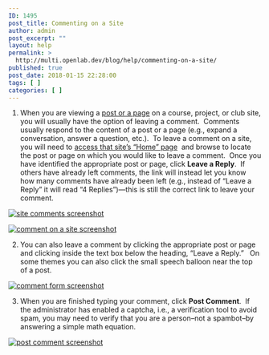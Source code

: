 ```yaml
---
ID: 1495
post_title: Commenting on a Site
author: admin
post_excerpt: ""
layout: help
permalink: >
  http://multi.openlab.dev/blog/help/commenting-on-a-site/
published: true
post_date: 2018-01-15 22:28:00
tags: [ ]
categories: [ ]
---
```

1. When you are viewing a <a title="Building blocks: posts, pages, widgets, and plugins" href="https://openlab.citytech.cuny.edu/blog/help/building-blocks-posts-pages-widgets-and-plugins/">post or a page</a> on a course, project, or club site, you will usually have the option of leaving a comment.  Comments usually respond to the content of a post or a page (e.g., expand a conversation, answer a question, etc.).  To leave a comment on a site, you will need to <a title="How do I get to my Site?" href="https://openlab.citytech.cuny.edu/blog/help/how-do-i-get-to-my-site/">access that site’s “Home” page</a>  and browse to locate the post or page on which you would like to leave a comment.  Once you have identified the appropriate post or page, click <strong>Leave a Reply</strong>.  If others have already left comments, the link will instead let you know how many comments have already been left (e.g., instead of “Leave a Reply” it will read “4 Replies”)—this is still the correct link to leave your comment.

<a href="https://openlab.citytech.cuny.edu/wp-content/uploads/2012/08/Commenting_on_a_Site1.png"><img class="alignnone size-full wp-image-3077" src="https://openlab.citytech.cuny.edu/wp-content/uploads/2012/08/Commenting_on_a_Site1.png" sizes="(max-width: 660px) 100vw, 660px" srcset="https://openlab.citytech.cuny.edu/wp-content/uploads/2012/08/Commenting_on_a_Site1.png 660w, https://openlab.citytech.cuny.edu/wp-content/uploads/2012/08/Commenting_on_a_Site1-300x126.png 300w" alt="site comments screenshot" /></a>

<a href="https://openlab.citytech.cuny.edu/wp-content/uploads/2012/08/Commenting_on_a_Site2.png"><img class="alignnone size-full wp-image-3078" title="Commenting_on_a_Site2" src="https://openlab.citytech.cuny.edu/wp-content/uploads/2012/08/Commenting_on_a_Site2.png" sizes="(max-width: 660px) 100vw, 660px" srcset="https://openlab.citytech.cuny.edu/wp-content/uploads/2012/08/Commenting_on_a_Site2.png 660w, https://openlab.citytech.cuny.edu/wp-content/uploads/2012/08/Commenting_on_a_Site2-300x109.png 300w" alt="comment on a site screenshot" /></a>

2. You can also leave a comment by clicking the appropriate post or page and clicking inside the text box below the heading, “Leave a Reply.”   On some themes you can also click the small speech balloon near the top of a post.

<a href="https://openlab.citytech.cuny.edu/wp-content/uploads/2012/08/Commenting_on_a_Site3.png"><img class="alignnone size-full wp-image-3079" title="Commenting_on_a_Site3" src="https://openlab.citytech.cuny.edu/wp-content/uploads/2012/08/Commenting_on_a_Site3.png" sizes="(max-width: 660px) 100vw, 660px" srcset="https://openlab.citytech.cuny.edu/wp-content/uploads/2012/08/Commenting_on_a_Site3.png 660w, https://openlab.citytech.cuny.edu/wp-content/uploads/2012/08/Commenting_on_a_Site3-300x134.png 300w" alt="comment form screenshot" /></a>

3. When you are finished typing your comment, click <strong>Post Comment</strong>.  If the administrator has enabled a captcha, i.e., a verification tool to avoid spam, you may need to verify that you are a person–not a spambot–by answering a simple math equation.

<a href="https://openlab.citytech.cuny.edu/wp-content/uploads/2012/08/Commenting_on_a_Site4.png"><img class="alignnone size-full wp-image-3080" title="Commenting_on_a_Site4" src="https://openlab.citytech.cuny.edu/wp-content/uploads/2012/08/Commenting_on_a_Site4.png" sizes="(max-width: 660px) 100vw, 660px" srcset="https://openlab.citytech.cuny.edu/wp-content/uploads/2012/08/Commenting_on_a_Site4.png 660w, https://openlab.citytech.cuny.edu/wp-content/uploads/2012/08/Commenting_on_a_Site4-300x184.png 300w" alt="post comment screenshot" /></a>